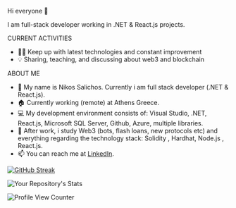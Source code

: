 Hi everyone 👋

I am full-stack developer working in .NET & React.js projects.

CURRENT ACTIVITIES

- 👨‍💻 Keep up with latest technologies and constant improvement
- 💡 Sharing, teaching, and discussing about web3 and blockchain

ABOUT ME

- 👋 My name is Nikos Salichos. Currently i am full stack developer (.NET & React.js).
- 🏠 Currently working (remote) at Athens Greece.
- 💻 My development environment consists of: Visual Studio, .NET, React.js, Microsoft SQL Server, Github, Azure, multiple libraries.
- 🌱 After work, i study Web3 (bots, flash loans, new protocols etc)  and everything regarding the technology stack: Solidity , Hardhat, Node.js , React.js.
- 📫 You can reach me at [LinkedIn](https://www.linkedin.com/in/nikossalichos/).

[![GitHub Streak](https://streak-stats.demolab.com/?user=Nikos-Salichos)](https://git.io/streak-stats)

![Your Repository's Stats](https://github-readme-stats.vercel.app/api/top-langs/?username=Nikos-Salichos&theme=blue-green)

![Profile View Counter](https://komarev.com/ghpvc/?username=Nikos-Salichos)
